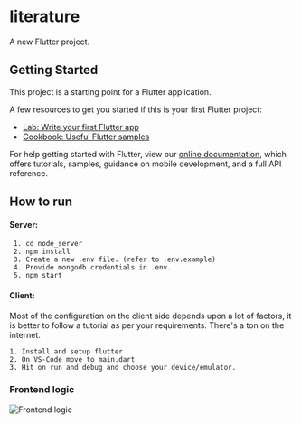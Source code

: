 # literature

A new Flutter project.

## Getting Started

This project is a starting point for a Flutter application.

A few resources to get you started if this is your first Flutter project:

- [Lab: Write your first Flutter app](https://flutter.dev/docs/get-started/codelab)
- [Cookbook: Useful Flutter samples](https://flutter.dev/docs/cookbook)

For help getting started with Flutter, view our
[online documentation](https://flutter.dev/docs), which offers tutorials,
samples, guidance on mobile development, and a full API reference.

## How to run
#### Server:
```
 1. cd node_server
 2. npm install
 3. Create a new .env file. (refer to .env.example)
 4. Provide mongodb credentials in .env.
 5. npm start
```

#### Client:
Most of the configuration on the client side depends upon a lot of factors, it is
better to follow a tutorial as per your requirements. There's a ton on the internet.
```
1. Install and setup flutter
2. On VS-Code move to main.dart
3. Hit on run and debug and choose your device/emulator.
```

### Frontend logic
![Frontend logic](https://user-images.githubusercontent.com/26324376/79640179-cdc84180-81ad-11ea-8be7-41438ae61afd.png)
